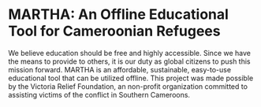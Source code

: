 # MARTHA: An Offline Educational Tool for Cameroonian Refugees
We believe education should be free and highly accessible. Since we have the means to provide to others, it is our duty as global citizens to push this mission forward. MARTHA is an affordable, sustainable, easy-to-use educational tool that can be utilized offline. This project was made possible by the Victoria Relief Foundation, an non-profit organization committed to assisting victims of the conflict in Southern Cameroons.
